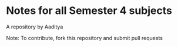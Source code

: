 # Notes for all Semester 4 subjects

A repository by Aaditya

Note: To contribute, fork this repository and submit pull requests
